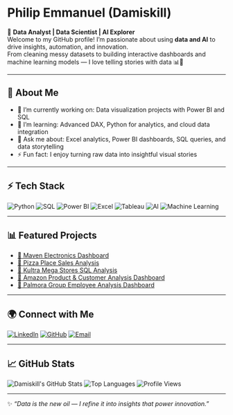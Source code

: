 # Philip Emmanuel (Damiskill)

🎯 **Data Analyst | Data Scientist | AI Explorer**  
Welcome to my GitHub profile! I’m passionate about using **data and AI** to drive insights, automation, and innovation.  
From cleaning messy datasets to building interactive dashboards and machine learning models — I love telling stories with data 📊🤖  

---

## 🚀 About Me
- 🔭 I’m currently working on: Data visualization projects with Power BI and SQL
- 🌱 I’m learning: Advanced DAX, Python for analytics, and cloud data integration
- 💬 Ask me about: Excel analytics, Power BI dashboards, SQL queries, and data storytelling
- ⚡ Fun fact: I enjoy turning raw data into insightful visual stories

---

## ⚡ Tech Stack
![Python](https://img.shields.io/badge/Python-3776AB?style=for-the-badge&logo=python&logoColor=white)
![SQL](https://img.shields.io/badge/SQL-4479A1?style=for-the-badge&logo=database&logoColor=white)
![Power BI](https://img.shields.io/badge/Power%20BI-F2C811?style=for-the-badge&logo=powerbi&logoColor=black)
![Excel](https://img.shields.io/badge/Excel-217346?style=for-the-badge&logo=microsoftexcel&logoColor=white)
![Tableau](https://img.shields.io/badge/Tableau-E97627?style=for-the-badge&logo=tableau&logoColor=white)
![AI](https://img.shields.io/badge/Artificial%20Intelligence-8A2BE2?style=for-the-badge&logo=openai&logoColor=white)
![Machine Learning](https://img.shields.io/badge/Machine%20Learning-FF6F00?style=for-the-badge&logo=tensorflow&logoColor=white)

---

## 📊 Featured Projects
- [📁 Maven Electronics Dashboard](https://github.com/Damiskill/Maven-Electronics---Global-Sales-Dashboard)
- [🍕 Pizza Place Sales Analysis](https://github.com/EmmanuelPhilip/Pizza-Place-Sales)
- [🏬 Kultra Mega Stores SQL Analysis](https://github.com/EmmanuelPhilip/Kultra-Mega-Stores)
- [🛒 Amazon Product & Customer Analysis Dashboard](https://github.com/Damiskill/Amazon-Product-and-Customer-Analysis-and-Dashboard)
- [👥 Palmora Group Employee Analysis Dashboard](https://github.com/Damiskill/Palmora-Group-Employee-Analysis-and-Dashboard)

---

## 🌍 Connect with Me
[![LinkedIn](https://img.shields.io/badge/LinkedIn-0077B5?style=for-the-badge&logo=linkedin&logoColor=white)](https://www.linkedin.com/in/philipemmanuel)
[![GitHub](https://img.shields.io/badge/GitHub-181717?style=for-the-badge&logo=github&logoColor=white)](https://github.com/damiskill)
[![Email](https://img.shields.io/badge/Email-D14836?style=for-the-badge&logo=gmail&logoColor=white)](mailto:emmanuelphilip685d@gmail.com)

---

## 📈 GitHub Stats
![Damiskill's GitHub Stats](https://github-readme-stats.vercel.app/api?username=damiskill&show_icons=true&theme=radical)
![Top Languages](https://github-readme-stats.vercel.app/api/top-langs/?username=damiskill&layout=compact&theme=radical)
![Profile Views](https://komarev.com/ghpvc/?username=damiskill&color=brightgreen)

---

✨ _“Data is the new oil — I refine it into insights that power innovation.”_
